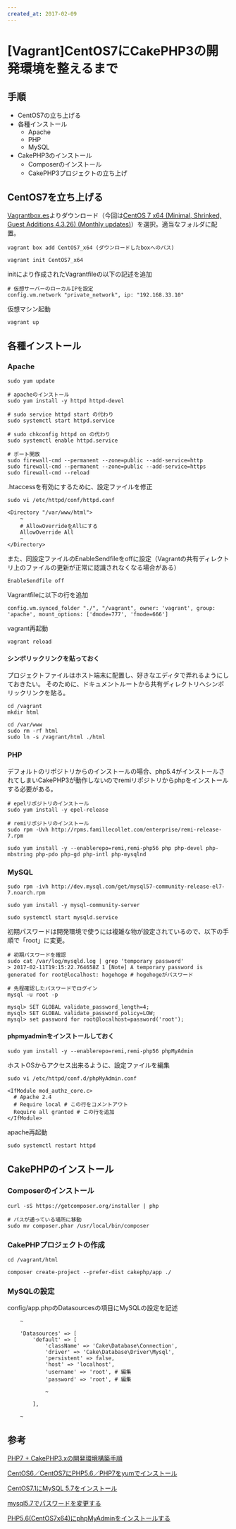 ```yaml
---
created_at: 2017-02-09
---
```


# [Vagrant]CentOS7にCakePHP3の開発環境を整えるまで

## 手順

+ CentOS7の立ち上げる
+ 各種インストール
	+ Apache
	+ PHP
  + MySQL
+ CakePHP3のインストール
	+ Composerのインストール
	+ CakePHP3プロジェクトの立ち上げ




## CentOS7を立ち上げる

[Vagrantbox.es](http://www.vagrantbox.es/)よりダウンロード（今回は[CentOS 7 x64 (Minimal, Shrinked, Guest Additions 4.3.26) (Monthly updates)](https://github.com/holms/vagrant-centos7-box/releases/download/7.1.1503.001/CentOS-7.1.1503-x86_64-netboot.box)）を選択。適当なフォルダに配置。

```
vagrant box add CentOS7_x64 (ダウンロードしたboxへのパス)

vagrant init CentOS7_x64
```

initにより作成されたVagrantfileの以下の記述を追加

```
# 仮想サーバーのローカルIPを設定
config.vm.network "private_network", ip: "192.168.33.10"
```

仮想マシン起動

```
vagrant up
```

## 各種インストール

### Apache

```
sudo yum update

# apacheのインストール
sudo yum install -y httpd httpd-devel

# sudo service httpd start の代わり
sudo systemctl start httpd.service

# sudo chkconfig httpd on の代わり
sudo systemctl enable httpd.service

# ポート開放
sudo firewall-cmd --permanent --zone=public --add-service=http
sudo firewall-cmd --permanent --zone=public --add-service=https
sudo firewall-cmd --reload
```

.htaccessを有効にするために、設定ファイルを修正

```
sudo vi /etc/httpd/conf/httpd.conf
```

```
<Directory "/var/www/html">
    ~
    # AllowOverrideをAllにする
    AllowOverride All
    ~
</Directory>
```

また、同設定ファイルのEnableSendfileをoffに設定（Vagrantの共有ディレクトリ上のファイルの更新が正常に認識されなくなる場合がある）

```
EnableSendfile off
```

Vagrantfileに以下の行を追加

```
config.vm.synced_folder "./", "/vagrant", owner: 'vagrant', group: 'apache', mount_options: ['dmode=777', 'fmode=666']
```

vagrant再起動

```
vagrant reload
```

#### シンボリックリンクを貼っておく

プロジェクトファイルはホスト端末に配置し、好きなエディタで弄れるようにしておきたい。
そのために、ドキュメントルートから共有ディレクトリへシンボリックリンクを貼る。

```
cd /vagrant
mkdir html

cd /var/www
sudo rm -rf html
sudo ln -s /vagrant/html ./html
```

### PHP

デフォルトのリポジトリからのインストールの場合、php5.4がインストールされてしまいCakePHP3が動作しないのでremiリポジトリからphpをインストールする必要がある。

```
# epelリポジトリのインストール
sudo yum install -y epel-release

# remiリポジトリのインストール
sudo rpm -Uvh http://rpms.famillecollet.com/enterprise/remi-release-7.rpm

sudo yum install -y --enablerepo=remi,remi-php56 php php-devel php-mbstring php-pdo php-gd php-intl php-mysqlnd
```


### MySQL

```
sudo rpm -ivh http://dev.mysql.com/get/mysql57-community-release-el7-7.noarch.rpm

sudo yum install -y mysql-community-server

sudo systemctl start mysqld.service
```

初期パスワードは開発環境で使うには複雑な物が設定されているので、以下の手順で「root」に変更。

```
# 初期パスワードを確認
sudo cat /var/log/mysqld.log | grep 'temporary password'
> 2017-02-11T19:15:22.764658Z 1 [Note] A temporary password is generated for root@localhost: hogehoge # hogehogeがパスワード

# 先程確認したパスワードでログイン
mysql -u root -p

mysql> SET GLOBAL validate_password_length=4;
mysql> SET GLOBAL validate_password_policy=LOW;
mysql> set password for root@localhost=password('root');
```

#### phpmyadminをインストールしておく

```
sudo yum install -y --enablerepo=remi,remi-php56 phpMyAdmin
```

ホストOSからアクセス出来るように、設定ファイルを編集

```
sudo vi /etc/httpd/conf.d/phpMyAdmin.conf

<IfModule mod_authz_core.c>
  # Apache 2.4
  # Require local # この行をコメントアウト
  Require all granted # この行を追加
</IfModule>
```

apache再起動

```
sudo systemctl restart httpd
```


## CakePHPのインストール

### Composerのインストール

```
curl -sS https://getcomposer.org/installer | php

# パスが通っている場所に移動
sudo mv composer.phar /usr/local/bin/composer
```

### CakePHPプロジェクトの作成

```
cd /vagrant/html

composer create-project --prefer-dist cakephp/app ./
```

### MySQLの設定

config/app.phpのDatasourcesの項目にMySQLの設定を記述


```
    ~

    'Datasources' => [
        'default' => [
            'className' => 'Cake\Database\Connection',
            'driver' => 'Cake\Database\Driver\Mysql',
            'persistent' => false,
            'host' => 'localhost',
            'username' => 'root', # 編集
            'password' => 'root', # 編集

            ~

        ],

    ~
```


## 参考

[PHP7 + CakePHP3.xの開発環境構築手順](http://qiita.com/healsgoclues/items/711605d9b98df8236917)

[CentOS6／CentOS7にPHP5.6／PHP7をyumでインストール](http://qiita.com/ozawan/items/caf6e7ddec7c6b31f01e)

[CentOS7.1にMySQL 5.7をインストール](http://qiita.com/ksugawara61/items/336ffab798e05cae4afc)

[mysql5.7でパスワードを変更する](http://qiita.com/RyochanUedasan/items/9a49309019475536d22a)

[PHP5.6(CentOS7x64)にphpMyAdminをインストールする](http://qiita.com/kenichiro-yamato/items/1a8efbfd738b85369e46)
